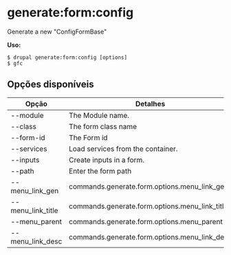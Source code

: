 # generate:form:config
Generate a new "ConfigFormBase"

**Uso:**
```
$ drupal generate:form:config [options]
$ gfc  
```

## Opções disponíveis
Opção | Detalhes
-------|-------------
--module | The Module name.
--class | The form class name
--form-id | The Form id
--services | Load services from the container.
--inputs | Create inputs in a form.
--path | Enter the form path
--menu_link_gen | commands.generate.form.options.menu_link_gen
--menu_link_title | commands.generate.form.options.menu_link_title
--menu_parent | commands.generate.form.options.menu_parent
--menu_link_desc | commands.generate.form.options.menu_link_desc
